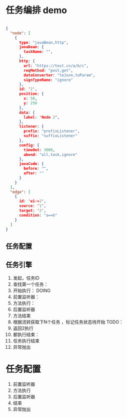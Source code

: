 # 任务编排 demo

````json lines

{
  "node": [
    {
      type: "javaBean,http",
      javaBean: {
        taskName: "",
      },
      http: {
        url: "https://test.cn/a/b/c",
        reqMethod: "post,get",
        dataConverter: "toJson,toParam",
        signTypeName: "ignore"
      },
      id: '2',
      position: {
        x: 50,
        y: 250
      },
      data: {
        label: 'Node 2',
      },
      listener: {
        prefix: "prefixListener",
        suffix: "suffixListener"
      },
      config: {
        timeOut: 3000,
        abend: "all,task,ignore"
      },
      javaCode: {
        before: "",
        after: ""
      }
    }
  ],
  "edge": [
    {
      id: 'e1->2',
      source: '1',
      target: '2',
      condition: "a==b"
    }
  ]
}

````

## 任务配置

## 任务引擎

1. 发起，任务ID
2. 查找第一个任务：
3. 开始执行： DOING
2. 前置监听器：
3. 方法执行：
4. 后置监听器
5. 方法结束
6. 根据流转获取下N个任务 ，标记任务状态待开始 TODO：
7. 返回2执行
8. 都执行结束：
9. 任务执行结束
10. 异常抛出

# 任务配置

1. 前置监听器
2. 方法执行
3. 后置监听器
4. 结束
5. 异常抛出